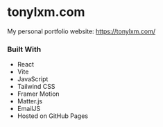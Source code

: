 # tonylxm.com
My personal portfolio website: https://tonylxm.com/

### Built With
- React
- Vite
- JavaScript
- Tailwind CSS
- Framer Motion
- Matter.js
- EmailJS
- Hosted on GitHub Pages

